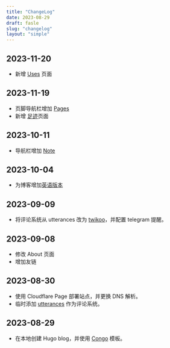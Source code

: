 ```yaml
---
title: "ChangeLog"
date: 2023-08-29
draft: fasle
slug: "changelog"
layout: "simple"
---
```


## 2023-11-20

- 新增 [Uses](https://justgoidea.com/uses) 页面

## 2023-11-19

- 页脚导航栏增加 [Pages](https://justgoidea.com/pages)
- 新增 [足迹](https://justgoidea.com/footprint)页面

## 2023-10-11

- 导航栏增加 [Note](https://note.justgoidea.eu.org)

## 2023-10-04

- 为博客增加[英语版本](https://en.justgoidea.com)

## 2023-09-09

- 将评论系统从 utterances 改为 [twikoo](https://twikoo.js.org/)，并配置 telegram 提醒。

## 2023-09-08

- 修改 About 页面
- 增加友链

## 2023-08-30

- 使用 Cloudflare Page 部署站点，并更换 DNS 解析。
- 临时添加 [utterances](https://utteranc.es/) 作为评论系统。

## 2023-08-29

- 在本地创建 Hugo blog，并使用 [Congo](https://jpanther.github.io/congo/) 模板。

